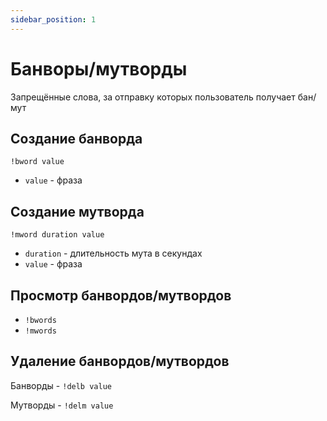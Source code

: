 ```yaml
---
sidebar_position: 1
---
```


# Банворы/мутворды

Запрещённые слова, за отправку которых пользователь получает бан/мут

## Создание банворда
`!bword value`
- `value` - фраза

## Создание мутворда
`!mword duration value`
- `duration` - длительность мута в секундах
- `value` - фраза

## Просмотр банвордов/мутвордов
- `!bwords`
- `!mwords`

## Удаление банвордов/мутвордов
Банворды - `!delb value`

Мутворды - `!delm value`